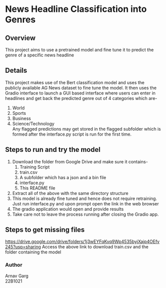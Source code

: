 # News Headline Classification into Genres
## Overview
This project aims to use a pretrained model and fine tune it to predict the genre of a specific news headline
## Details
This project makes use of the Bert classification model and uses the publicly available AG News dataset to fine tune the model. It then uses the 
Gradio interface to launch a GUI based interface where users can enter in headlines and get back the predicted genre out of 4 categories which are-
1. World
2. Sports
3. Business
4. Science/Technology\
Any flagged predictions may get stored in the flagged subfolder which is formed after the interface.py script is run for the first time.
## Steps to run and try the model
1. Download the folder from Google Drive and make sure it contains-
    1. Training Script
    2. train.csv
    3. A subfolder which has a json and a bin file
    4. interface.py
    5. This README file
2. Extract all of the above with the same directory structure
3. This model is already fine tuned and hence does not require retraining. Just run interface.py and upon prompt open the link in the web browser
4. The gradio application would open and provide results
5. Take care not to leave the process running after closing the Gradio app.
## Steps to get missing files
https://drive.google.com/drive/folders/1j3wEYFqKvq9Wp4535byjXajp4OEfv245?usp=sharing
Access the above link to download train.csv and the folder containing the model

### Author
Arnav Garg\
22B1021
